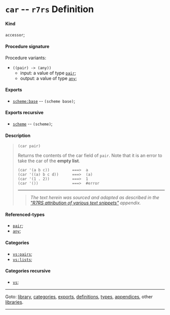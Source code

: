 

<a id='definition__r7rs__car'></a>

# `car` -- `r7rs` Definition


<a id='definition__r7rs__car__kind'></a>

#### Kind

`accessor`;


<a id='definition__r7rs__car__procedure-signature'></a>

#### Procedure signature

Procedure variants:
 * `((pair) -> (any))`
   * input: a value of type [`pair`](../../r7rs/types/pair.md#type__r7rs__pair);
   * output: a value of type [`any`](../../r7rs/types/any.md#type__r7rs__any);


<a id='definition__r7rs__car__exports'></a>

#### Exports

 * [`scheme:base`](../../r7rs/exports/scheme_3a_base.md#export__r7rs__scheme_3a_base) -- `(scheme base)`;


<a id='definition__r7rs__car__exports-recursive'></a>

#### Exports recursive

 * [`scheme`](../../r7rs/exports/scheme.md#export__r7rs__scheme) -- `(scheme)`;


<a id='definition__r7rs__car__description'></a>

#### Description

> ````
> (car pair)
> ````
> 
> 
> Returns the contents of the car field of `pair`.  Note that it is an
> error to take the car of the __empty list__.
> 
> ````
> (car '(a b c))          ===>  a
> (car '((a) b c d))      ===>  (a)
> (car '(1 . 2))          ===>  1
> (car '())               ===>  #error
> ````
> 
> 
> ----
> > *The text herein was sourced and adapted as described in the ["R7RS attribution of various text snippets"](../../r7rs/appendices/attribution.md#appendix__r7rs__attribution) appendix.*


<a id='definition__r7rs__car__referenced-types'></a>

#### Referenced-types

 * [`pair`](../../r7rs/types/pair.md#type__r7rs__pair);
 * [`any`](../../r7rs/types/any.md#type__r7rs__any);


<a id='definition__r7rs__car__categories'></a>

#### Categories

 * [`vs:pairs`](../../vonuvoli/categories/vs_3a_pairs.md#category__vonuvoli__vs_3a_pairs);
 * [`vs:lists`](../../vonuvoli/categories/vs_3a_lists.md#category__vonuvoli__vs_3a_lists);


<a id='definition__r7rs__car__categories-recursive'></a>

#### Categories recursive

 * [`vs`](../../vonuvoli/categories/vs.md#category__vonuvoli__vs);

----

Goto: [library](../../r7rs/_index.md#library__r7rs), [categories](../../r7rs/categories/_index.md#toc__r7rs__categories), [exports](../../r7rs/exports/_index.md#toc__r7rs__exports), [definitions](../../r7rs/definitions/_index.md#toc__r7rs__definitions), [types](../../r7rs/types/_index.md#toc__r7rs__types), [appendices](../../r7rs/appendices/_index.md#toc__r7rs__appendices), other [libraries](../../_libraries.md#toc__libraries).

----

